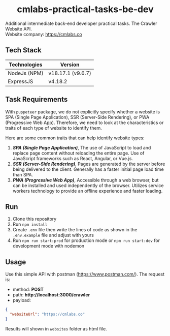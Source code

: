 <h1 align="center"><b>cmlabs-practical-tasks-be-dev</b></h1>

Additional intermediate back-end developer practical tasks. The Crawler Website API.\
Website company: https://cmlabs.co

## Tech Stack

| Technologies       | Version           |
| ------------------ | ----------------- |
| NodeJs (NPM)       | v18.17.1 (v9.6.7) |
| ExpressJS          | v4.18.2           |

## Task Requirements

With `puppeteer` package, we do not explicitly specify whether a website is SPA (Single Page Application), SSR (Server-Side Rendering), or PWA (Progressive Web App). Therefore, we need to look at the characteristics or traits of each type of website to identify them.

Here are some common traits that can help identify website types:

1. ***SPA (Single Page Application)***, The use of JavaScript to load and replace page content without reloading the entire page. Use of JavaScript frameworks such as React, Angular, or Vue.js.
2. ***SSR (Server-Side Rendering)***, Pages are generated by the server before being delivered to the client. Generally has a faster initial page load time than SPA.
3. ***PWA (Progressive Web App)***, Accessible through a web browser, but can be installed and used independently of the browser. Utilizes service workers technology to provide an offline experience and faster loading.

## Run

1. Clone this repository
2. Run `npm install`
3. Create `.env` file then write the lines of code as shown in the `.env.example` file and adjust with yours
4. Run `npm run start:prod` for production mode or `npm run start:dev` for development mode with nodemon

## Usage

Use this simple API with postman (https://www.postman.com/). The request is:
- method: **POST**
- path: **http://localhost:3000/crawler**
- payload:
```json
{
  "websiteUrl": "https://cmlabs.co"
}
```

Results will shown in `websites` folder as html file.